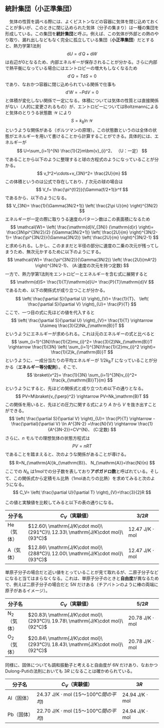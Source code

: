 
## 統計集団（小正準集団）

　気体の性質を調べる際には、よくピストンなどの容器に気体を閉じ込めておくことが多いが、このときに閉じ込められた気体（分子の集まり）は一種の集団を形成している。この集団を**統計集団**と呼ぶ。例えば、この気体が外部との熱のやり取り、漏れ出しなどもなく完全に孤立している集団（**小正準集団**）だとすると、熱力学第1法則
$$
    \mathrm{d}U=
    \mathrm{d}'Q+\mathrm{d}W
$$
は右辺が0となるため、内部エネルギーが保存されることが分かる。さらに内部で熱平衡になっている場合にはエントロピーの増大もしなくなるため
$$
    \mathrm{d}'Q=T\mathrm{d}S=0
$$
であり、なおかつ容器に閉じ込められている関係で仕事も
$$
    \mathrm{d}'W=-P\mathrm{d}V=0
$$
と体積が変化しない関係で一定になる。体積については気体の性質とは直接関係がない（人的に変更されるもの）が、エントロピーについてはBoltzmannによると気体のとりうる状態数 $\mathcal{W}$ により
$$
    S=k_{\mathrm{B}}\ln\mathcal{W}
$$
というような関係がある（ボルツマンの原理）。この状態数というのは全体の状態がエネルギーを用いて書けることから計算することができる。具体的には、エネルギーが
$$
    U=\sum_{i=1}^{N}
    \frac{1}{2}m\bm{v}_{i}^2、
    （U：一定）
$$
であることから以下のように整理すると球の方程式のようになっていることが分かる。
$$
    v_1^2+\cdots+v_{3N}^2=
    \frac{2U}{m}
$$
この体積というのは公式で存在しており、$f$ 次元の球の場合は
$$
    V_f=
    \frac{\pi^{f/2}}{\Gamma(f/2+1)}r^f
$$
であるから、以下のようになる。
$$
    V_{3N}=
    \frac{1}{\Gamma(3N/2+1)}
    \left(
        \frac{2\pi U}{m}
    \right)^{3N/2}
$$
エネルギーが一定の際に取りうる速度のパターン数はこの表面積になるため
$$
    \mathcal{W}=
    \left(
    \frac{\mathrm{d}V_{3N}}
    {\mathrm{d}r}
    \right)=
    \frac{3N\pi^{3N/2}/2}
    {\Gamma(3N/2+1)}
    \left(
        \frac{2U}{m}
    \right)^{3N/2-1}=
    \frac{\pi^{3N/2}}{\Gamma(3N/2)}
    \left(
        \frac{2U}{m}
    \right)^{3N/2-1}
$$
と求められる。しかし、このままだと半径の部分に速度の二乗の次元が残ってしまうため、無次元かするために以下のようにする。
$$
    \mathcal{W}=
    \frac{\pi^{3N/2}}{\Gamma(3N/2)}
    \left(
        \frac{2U}{mA^2}
    \right)^{3N/2-1}、
    (A:速度の次元を持つ定数)
$$
一方で、熱力学第1法則をエントロピーとエネルギーを含む式に展開すると
$$
    \mathrm{d}S=
    \frac{1}{T}\mathrm{d}U+
    \frac{P}{T}\mathrm{d}V
$$
であるため、以下の関係式が成り立つことが分かる。
$$
    \left(
        \frac{\partial S}{\partial U}
    \right)_{V}=
    \frac{1}{T}、
    \left(
        \frac{\partial S}{\partial V}
    \right)_{U}=
    \frac{P}{T}
$$
ここで、一つ目の式に先ほどの値を代入すると
$$
    \left(
        \frac{\partial S}{\partial U}
    \right)_{V}=
    \frac{1}{T}
    \rightarrow
    U\simeq
    \frac{3}{2}Nk_{\mathrm{B}}T
$$
というようにエネルギーが求められる。これは元のエネルギーの式と比べると
$$
    \sum_{i=1}^{3N}\frac{1}{2}mv_{i}^2=
    \frac{3}{2}Nk_{\mathrm{B}}T
    \rightarrow
    \frac{1}{3N}
    \left(
    \sum_{i=1}^{3N}\frac{1}{2}mv_{i}^2
    \right)=
    \frac{1}{2}k_{\mathrm{B}}T
$$
というように、一成分当たりの平均エネルギーが $1/2k_{\mathrm{B}}T$ になっていることが分かる（**エネルギー等分配則**）。そこで、
$$
    \braket{v^2}=
    \frac{1}{3N}
    \sum_{i=1}^{3N}v_{i}^2=
    \frac{k_{\mathrm{B}}T}{m}
$$
というようにすると、先ほどの関係式と成り立つため以下の通りとなる。
$$
    PV=M\braket{v_{\perp}^2}
    \rightarrow
    PV=Nk_\mathrm{B}T
$$
この関係を用いると、先ほどの圧力に関する式により $A$ から $V$ を抜き出すことができる。
$$
    \left(
        \frac{\partial S}{\partial V}
    \right)_{U}=
    \frac{P}{T}
    \rightarrow
    -\frac{\partial}{\partial V}
    \ln A^{3N-2}
    =\frac{N}{V}
    \rightarrow
    \frac{1}{A^{3N-2}}=CV^{N}、
    (C:定数)
$$
さらに、$n$ モルでの理想気体の状態方程式は
$$
    PV=nRT
$$
であることを踏まえると、次のような関係があることが導ける。
$$
    R=N_{\mathrm{A}}k_{\mathrm{B}}、
    N_{\mathrm{A}}=\frac{N}{n}
$$
ここでの $N_{\mathrm{A}}$ は1molでの分子数を表しており**アボガドロ数**と呼ばれている。そして、この関係式から定積モル比熱（1molあたりの比熱）を求めてみると次のようになる。
$$
    C_V=
    \left(
    \frac{\partial U}{\partial T}
    \right)_{V}=\frac{3}{2}R
$$

この値と実験値を比較してみると以下の表の通りになる。

|分子名|$C_V$（実験値）|$3/2R$|
|-|-|-|
|He（気体）|$12.60\ \mathrm{J/K\cdot mol}\ (291℃)\\ 12.33\ \mathrm{J/K\cdot mol}\ (93℃)$|$12.47\ \mathrm{J/K\cdot mol}$|
|A（気体）|$12.86\ \mathrm{J/K\cdot mol}\ (288℃)\\ 12.00\ \mathrm{J/K\cdot mol}\ (93℃)$|$12.47\ \mathrm{J/K\cdot mol}$|

単原子分子の場合だと近い値をとっていることが見て取れるが、二原子分子などになると当てはまらなくなる。これは、単原子分子のときと**自由度**が異なるためで、例えば二原子分子の場合だと $5N$ だけある（チアバトンのように棒の両端に原子があるイメージ）。 


|分子名|$C_V$（実験値）|$5/2R$|
|-|-|-|
|N$_2$（気体）|$20.83\ \mathrm{J/K\cdot mol}\ (293℃)\\ 19.78\ \mathrm{J/K\cdot mol}\ (92℃)$|$20.78\ \mathrm{J/K\cdot mol}$|$12.47\ \mathrm{J/K\cdot mol}$|
|O$_2$（気体）|$20.84\ \mathrm{J/K\cdot mol}\ (293℃)\\ 18.43\ \mathrm{J/K\cdot mol}\ (92℃)$|$20.78\ \mathrm{J/K\cdot mol}$|$12.47\ \mathrm{J/K\cdot mol}$|

同様に、固体についても調和振動子と考えると自由度が $6N$ だけあり、なおかつDulong-Putiの法則においても $3R$ になることは確かめられている。

|分子名|$C_V$（実験値）|$3R$|
|-|-|-|
|Al（固体）|$24.37\ \mathrm{J/K\cdot mol}\ (15～100℃間の平均)$|$24.94\ \mathrm{J/K\cdot mol}$|
|Pb（固体）|$22.70\ \mathrm{J/K\cdot mol}\ (15～100℃間の平均)$|$24.94\ \mathrm{J/K\cdot mol}$|



